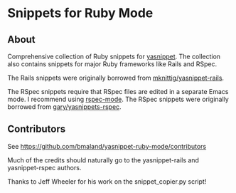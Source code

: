 # Snippets for Ruby Mode

## About

Comprehensive collection of Ruby snippets for
[yasnippet](http://code.google.com/p/yasnippet/ "yasnippet - Google Code").
The collection also contains snippets for major Ruby frameworks like Rails
and RSpec.

The Rails snippets were originally borrowed from
[mknittig/yasnippet-rails](http://github.com/eschulte/yasnippets-rails/tree/master).

The RSpec snippets require that RSpec files are edited in a separate
Emacs mode. I recommend using
[rspec-mode](http://github.com/pezra/rspec-mode/tree/master).
The RSpec snippets were originally borrowed from
[gary/yasnippets-rspec](http://github.com/gary/yasnippets-rspec/tree/master).

## Contributors

See https://github.com/bmaland/yasnippet-ruby-mode/contributors

Much of the credits should naturally go to the yasnippet-rails and
yasnippet-rspec authors.

Thanks to Jeff Wheeler for his work on the snippet_copier.py script!

